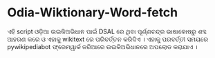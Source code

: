 # Odia-Wiktionary-Word-fetch
ଏହି script ଓଡ଼ିଆ ଉଇକିଅଭିଧାନ ପାଇଁ DSAL ରେ ଥିବା ପୂର୍ଣ୍ଣଚନ୍ଦ୍ର ଭାଷାକୋଷରୁ ଶବ୍ଦ ଆହରଣ କରେ ଓ ଏହାକୁ wikitext ରେ ପରିବର୍ତ୍ତନ କରିଦିଏ । ଏହାକୁ ପରବର୍ତ୍ତୀ ସମୟରେ pywikipediabot ଫ୍ରେମୱାର୍କ ଜରିଆରେ ଉଇକିଅଭିଧାନରେ ଅପଲୋଡ କରାଯାଏ ।
